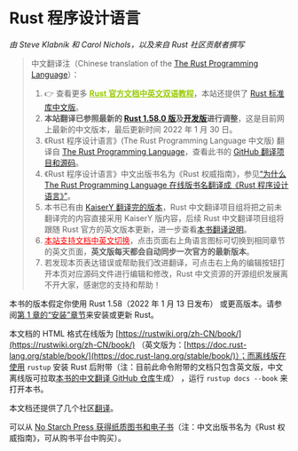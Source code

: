 # Rust 程序设计语言

*由 Steve Klabnik 和 Carol Nichols，以及来自 Rust 社区贡献者撰写*

> 中文翻译注（Chinese translation of the [The Rust Programming Language][book-website]）：
>
> 1. 👉 查看更多 <a href="https://rustwiki.org/" style="color:#97ca00;font-weight:bold;">Rust 官方文档中英文双语教程</a>，本站还提供了 [Rust 标准库中文版][std]。
> 2. **本站翻译已参照最新的 [Rust 1.58.0 版][rust-1.58.0]及[开发版][rust-nightly]进行调整**，这是目前网上最新的中文版本，最后更新时间 2022 年 1 月 30 日。
> 3. 《Rust 程序设计语言》(The Rust Programming Language 中文版) 翻译自 [The Rust Programming Language][book-website]，查看此书的 [GitHub 翻译项目和源码][book-cn]。
> 4. 《Rust 程序设计语言》中文出版书名为《Rust 权威指南》，参见[“为什么 The Rust Programming Language 在线版书名翻译成《Rust 程序设计语言》”][trpl-translation]。
> 5. 本书已有由 [KaiserY 翻译完的版本](https://github.com/KaiserY/trpl-zh-cn)，Rust 中文翻译项目组将把之前未翻译完的内容直接采用 KaiserY 版内容，后续 Rust 中文翻译项目组将跟随 Rust 官方的英文版本更新，进一步查看[本书翻译说明][translation-details]。
> 6. <a href="https://rustwiki.org/en/book" style="color:red;">本站支持文档中英文切换</a>，点击页面右上角语言图标可切换到相同章节的英文页面，**英文版每天都会自动同步一次官方的最新版本**。
> 7. 若发现本页表达错误或帮助我们改进翻译，可点击右上角的编辑按钮打开本页对应源码文件进行编辑和修改，Rust 中文资源的开源组织发展离不开大家，感谢您的支持和帮助！

本书的版本假定你使用 Rust 1.58（2022 年 1 月 13 日发布） 或更高版本。请参阅[第 1 章的“安装”章节][install]<!-- ignore -->来安装或更新 Rust。

本文档的 HTML 格式在线版为 [https://rustwiki.org/zh-CN/book/](https://rustwiki.org/zh-CN/book/) （英文版为：[https://doc.rust-lang.org/stable/book/](https://doc.rust-lang.org/stable/book/)）；而离线版在使用 `rustup` 安装 Rust 后附带（注：目前此命令附带的文档只包含英文版，中文离线版可拉取[本书的中文翻译 GitHub 仓库][book-cn]生成） ，运行 `rustup docs --book` 来打开本书。

本文档还提供了几个社区[翻译][translations]。

可以从 [No Starch Press 获得纸质图书和电子书][nsprust]（注：中文出版书名为《Rust 权威指南》，可从购书平台中购买）。

[std]: https://rustwiki.org/zh-CN/std/
[rust-1.58.0]: https://doc.rust-lang.org/1.58.0/book/
[rust-nightly]: https://doc.rust-lang.org/nightly/book/
[book-website]: https://doc.rust-lang.org/book
[book-cn]: https://github.com/rust-lang-cn/book-cn
[trpl-translation]: https://rustwiki.org/wiki/translate/other-translation/#the-rust-programing-language
[translation-details]: https://rustwiki.org/docs/book/
[install]: ch01-01-installation.html
[nsprust]: https://nostarch.com/rust
[translations]: appendix-06-translation.html
